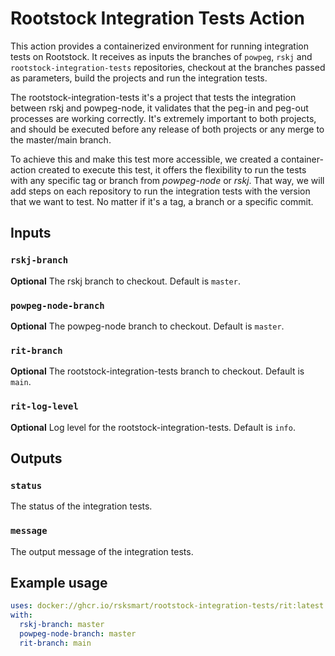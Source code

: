 # Rootstock Integration Tests Action

This action provides a containerized environment for running integration tests on Rootstock. 
It receives as inputs the branches of `powpeg`, `rskj` and `rootstock-integration-tests` repositories,
checkout at the branches passed as parameters, build the projects and run the integration tests.

The rootstock-integration-tests it's a project that tests the integration between rskj and powpeg-node, 
it validates that the peg-in and peg-out processes are working correctly. It's extremely important to both projects, 
and should be executed before any release of both projects or any merge to the master/main branch. 

To achieve this and make this test more accessible, we created a container-action created to execute this test, 
it offers the flexibility to run the tests with any specific tag or branch from *powpeg-node* or *rskj*. 
That way, we will add steps on each repository to run the integration tests with the version that we want to test. 
No matter if it's a tag, a branch or a specific commit.

## Inputs

### `rskj-branch`

**Optional** The rskj branch to checkout. Default is `master`.

### `powpeg-node-branch`

**Optional** The powpeg-node branch to checkout. Default is `master`.

### `rit-branch`

**Optional** The rootstock-integration-tests branch to checkout. Default is `main`.

### `rit-log-level`

**Optional** Log level for the rootstock-integration-tests. Default is `info`.

## Outputs

### `status`

The status of the integration tests.

### `message`

The output message of the integration tests.

## Example usage

```yaml
uses: docker://ghcr.io/rsksmart/rootstock-integration-tests/rit:latest
with:
  rskj-branch: master
  powpeg-node-branch: master
  rit-branch: main
```